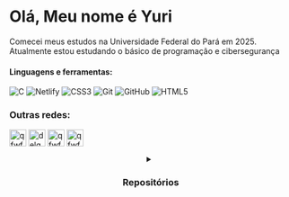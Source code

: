 # Olá, Meu nome é Yuri
Comecei meus estudos na Universidade Federal do Pará em 2025. Atualmente estou estudando o básico de programação e cibersegurança

#### Linguagens e ferramentas:

![C](https://img.shields.io/badge/c-%2300599C.svg?style=for-the-badge&logo=c&logoColor=white) ![Netlify](https://img.shields.io/badge/netlify-%23000000.svg?style=for-the-badge&logo=netlify&logoColor=#00C7B7) ![CSS3](https://img.shields.io/badge/css3-%231572B6.svg?style=for-the-badge&logo=css3&logoColor=white) ![Git](https://img.shields.io/badge/git-%23F05033.svg?style=for-the-badge&logo=git&logoColor=white) ![GitHub](https://img.shields.io/badge/github-%23121011.svg?style=for-the-badge&logo=github&logoColor=white) ![HTML5](https://img.shields.io/badge/html5-%23E34F26.svg?style=for-the-badge&logo=html5&logoColor=white)

<h3>Outras redes:</h3>
<p>
<a href="https://twitter.com/qfwfq_sh" target="blank"><img align="center" src="https://pbs.twimg.com/media/F11WHoiWIAAbz-6.jpg" alt="qfwfq_sh" height="30" width="30" /></a>
<a href="https://linkedin.com/in/delgadoyuri" target="blank"><img align="center" src="https://cdn-icons-png.flaticon.com/512/2496/2496097.png" alt="delgadoyuri" height="30" width="30" /></a>
<a href="https://instagram.com/qfwfq.sh" target="blank"><img align="center" src="https://cdn-icons-png.freepik.com/256/15707/15707869.png?semt=ais_hybrid" alt="qfwfq.sh" height="30" width="30" /></a>
<a href="https://www.leetcode.com/qfwfq-sh/" target="blank"><img align="center" src="https://encrypted-tbn0.gstatic.com/images?q=tbn:ANd9GcQGDFbGpqgz6rgTdZc6IZ1lukb-al5c04QyczeAVeiEqaBBTqr7rAUwj64LwX0rqOj7R5A&usqp=CAU" alt="qfwfq-sh/" height="30" width="30" /></a>
</p>

<details title="Repositórios:" align="center"> 

<p align="center">
    <summary><h3>Repositórios</h3></summary>
    <a href="https://github.com/qfwfq-sh/Dotfiles"><img width="278" src="https://denvercoder1-github-readme-stats.vercel.app/api/pin/?username=qfwfq-sh&repo=Dotfiles&theme=catppuccin_mocha&bg_color=11111b&title_color=b4befe&hide_border=true&icon_color=F8D866&show_icons=true" alt="Dotfiles"></a>
    <a href="https://github.com/qfwfq-sh/netlify-site"><img width="278" src="https://denvercoder1-github-readme-stats.vercel.app/api/pin/?username=qfwfq-sh&repo=netlify-site&theme=catppuccin_mocha&bg_color=11111b&title_color=b4befe&hide_border=true&icon_color=F8D866&show_icons=true" alt="netfily-site"></a>
    
</details>

    
